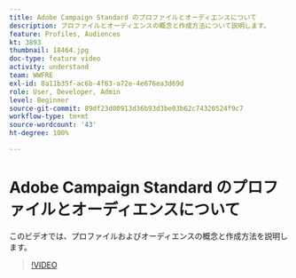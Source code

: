 ```yaml
---
title: Adobe Campaign Standard のプロファイルとオーディエンスについて
description: プロファイルとオーディエンスの概念と作成方法について説明します。
feature: Profiles, Audiences
kt: 3893
thumbnail: 18464.jpg
doc-type: feature video
activity: understand
team: WWFRE
exl-id: 8a11b35f-ac6b-4f63-a72e-4e676ea3d69d
role: User, Developer, Admin
level: Beginner
source-git-commit: 89df23d00913d36b93d3be03b62c74320524f9c7
workflow-type: tm+mt
source-wordcount: '43'
ht-degree: 100%

---
```


# Adobe Campaign Standard のプロファイルとオーディエンスについて

このビデオでは、プロファイルおよびオーディエンスの概念と作成方法を説明します。

>[!VIDEO](https://video.tv.adobe.com/v/18464?quality=12&learn=on)
